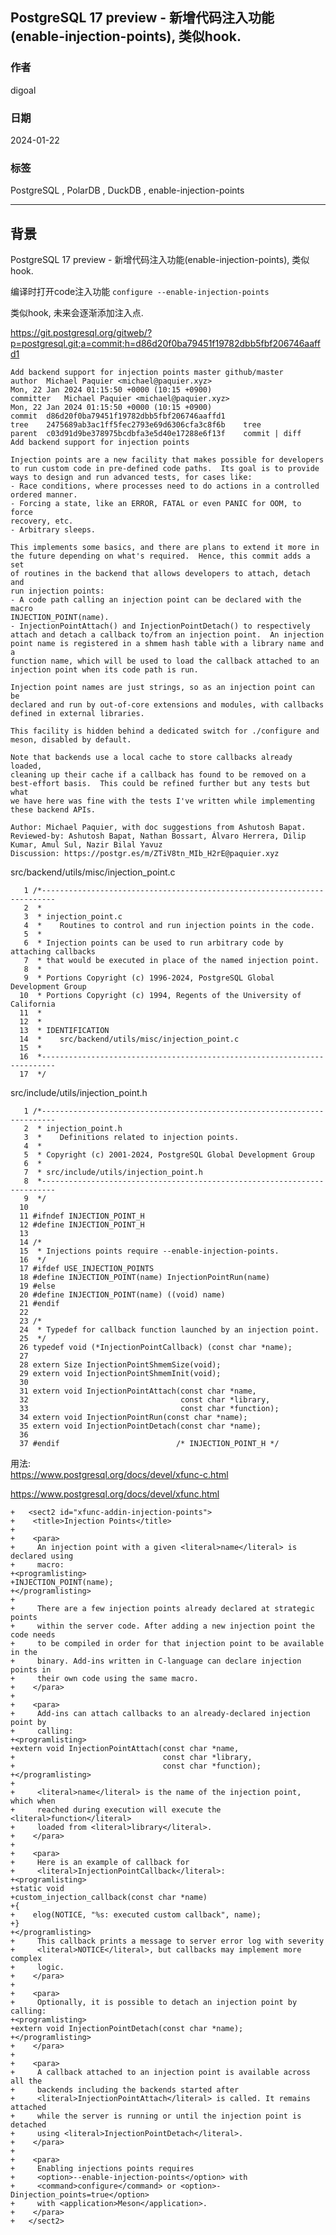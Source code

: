 ## PostgreSQL 17 preview - 新增代码注入功能(enable-injection-points), 类似hook.    
                                                  
### 作者                                                  
digoal                                                  
                                                  
### 日期                                                  
2024-01-22                                            
                                                  
### 标签                                                  
PostgreSQL , PolarDB , DuckDB , enable-injection-points             
                                                  
----                                                  
                                                  
## 背景         
PostgreSQL 17 preview - 新增代码注入功能(enable-injection-points), 类似hook.    
  
编译时打开code注入功能 `configure --enable-injection-points`    
  
类似hook, 未来会逐渐添加注入点.     
  
  
https://git.postgresql.org/gitweb/?p=postgresql.git;a=commit;h=d86d20f0ba79451f19782dbb5fbf206746aaffd1  
```  
Add backend support for injection points master github/master  
author	Michael Paquier <michael@paquier.xyz>	  
Mon, 22 Jan 2024 01:15:50 +0000 (10:15 +0900)  
committer	Michael Paquier <michael@paquier.xyz>	  
Mon, 22 Jan 2024 01:15:50 +0000 (10:15 +0900)  
commit	d86d20f0ba79451f19782dbb5fbf206746aaffd1  
tree	2475689ab3ac1ff5fec2793e69d6306cfa3c8f6b	tree  
parent	c03d91d9be378975bcdbfa3e5d40e17288e6f13f	commit | diff  
Add backend support for injection points  
  
Injection points are a new facility that makes possible for developers  
to run custom code in pre-defined code paths.  Its goal is to provide  
ways to design and run advanced tests, for cases like:  
- Race conditions, where processes need to do actions in a controlled  
ordered manner.  
- Forcing a state, like an ERROR, FATAL or even PANIC for OOM, to force  
recovery, etc.  
- Arbitrary sleeps.  
  
This implements some basics, and there are plans to extend it more in  
the future depending on what's required.  Hence, this commit adds a set  
of routines in the backend that allows developers to attach, detach and  
run injection points:  
- A code path calling an injection point can be declared with the macro  
INJECTION_POINT(name).  
- InjectionPointAttach() and InjectionPointDetach() to respectively  
attach and detach a callback to/from an injection point.  An injection  
point name is registered in a shmem hash table with a library name and a  
function name, which will be used to load the callback attached to an  
injection point when its code path is run.  
  
Injection point names are just strings, so as an injection point can be  
declared and run by out-of-core extensions and modules, with callbacks  
defined in external libraries.  
  
This facility is hidden behind a dedicated switch for ./configure and  
meson, disabled by default.  
  
Note that backends use a local cache to store callbacks already loaded,  
cleaning up their cache if a callback has found to be removed on a  
best-effort basis.  This could be refined further but any tests but what  
we have here was fine with the tests I've written while implementing  
these backend APIs.  
  
Author: Michael Paquier, with doc suggestions from Ashutosh Bapat.  
Reviewed-by: Ashutosh Bapat, Nathan Bossart, Álvaro Herrera, Dilip  
Kumar, Amul Sul, Nazir Bilal Yavuz  
Discussion: https://postgr.es/m/ZTiV8tn_MIb_H2rE@paquier.xyz  
```  
  
src/backend/utils/misc/injection_point.c  
```  
   1 /*-------------------------------------------------------------------------  
   2  *  
   3  * injection_point.c  
   4  *    Routines to control and run injection points in the code.  
   5  *  
   6  * Injection points can be used to run arbitrary code by attaching callbacks  
   7  * that would be executed in place of the named injection point.  
   8  *  
   9  * Portions Copyright (c) 1996-2024, PostgreSQL Global Development Group  
  10  * Portions Copyright (c) 1994, Regents of the University of California  
  11  *  
  12  *  
  13  * IDENTIFICATION  
  14  *    src/backend/utils/misc/injection_point.c  
  15  *  
  16  *-------------------------------------------------------------------------  
  17  */  
```  
  
src/include/utils/injection_point.h  
```  
   1 /*-------------------------------------------------------------------------  
   2  * injection_point.h  
   3  *    Definitions related to injection points.  
   4  *  
   5  * Copyright (c) 2001-2024, PostgreSQL Global Development Group  
   6  *  
   7  * src/include/utils/injection_point.h  
   8  *-------------------------------------------------------------------------  
   9  */  
  10   
  11 #ifndef INJECTION_POINT_H  
  12 #define INJECTION_POINT_H  
  13   
  14 /*  
  15  * Injections points require --enable-injection-points.  
  16  */  
  17 #ifdef USE_INJECTION_POINTS  
  18 #define INJECTION_POINT(name) InjectionPointRun(name)  
  19 #else  
  20 #define INJECTION_POINT(name) ((void) name)  
  21 #endif  
  22   
  23 /*  
  24  * Typedef for callback function launched by an injection point.  
  25  */  
  26 typedef void (*InjectionPointCallback) (const char *name);  
  27   
  28 extern Size InjectionPointShmemSize(void);  
  29 extern void InjectionPointShmemInit(void);  
  30   
  31 extern void InjectionPointAttach(const char *name,  
  32                                  const char *library,  
  33                                  const char *function);  
  34 extern void InjectionPointRun(const char *name);  
  35 extern void InjectionPointDetach(const char *name);  
  36   
  37 #endif                          /* INJECTION_POINT_H */  
```  
  
  
用法:  
https://www.postgresql.org/docs/devel/xfunc-c.html  
  
https://www.postgresql.org/docs/devel/xfunc.html  
  
```  
+   <sect2 id="xfunc-addin-injection-points">  
+    <title>Injection Points</title>  
+  
+    <para>  
+     An injection point with a given <literal>name</literal> is declared using  
+     macro:  
+<programlisting>  
+INJECTION_POINT(name);  
+</programlisting>  
+  
+     There are a few injection points already declared at strategic points  
+     within the server code. After adding a new injection point the code needs  
+     to be compiled in order for that injection point to be available in the  
+     binary. Add-ins written in C-language can declare injection points in  
+     their own code using the same macro.  
+    </para>  
+  
+    <para>  
+     Add-ins can attach callbacks to an already-declared injection point by  
+     calling:  
+<programlisting>  
+extern void InjectionPointAttach(const char *name,  
+                                 const char *library,  
+                                 const char *function);  
+</programlisting>  
+  
+     <literal>name</literal> is the name of the injection point, which when  
+     reached during execution will execute the <literal>function</literal>  
+     loaded from <literal>library</literal>.  
+    </para>  
+  
+    <para>  
+     Here is an example of callback for  
+     <literal>InjectionPointCallback</literal>:  
+<programlisting>  
+static void  
+custom_injection_callback(const char *name)  
+{  
+    elog(NOTICE, "%s: executed custom callback", name);  
+}  
+</programlisting>  
+     This callback prints a message to server error log with severity  
+     <literal>NOTICE</literal>, but callbacks may implement more complex  
+     logic.  
+    </para>  
+  
+    <para>  
+     Optionally, it is possible to detach an injection point by calling:  
+<programlisting>  
+extern void InjectionPointDetach(const char *name);  
+</programlisting>  
+    </para>  
+  
+    <para>  
+     A callback attached to an injection point is available across all the  
+     backends including the backends started after  
+     <literal>InjectionPointAttach</literal> is called. It remains attached  
+     while the server is running or until the injection point is detached  
+     using <literal>InjectionPointDetach</literal>.  
+    </para>  
+  
+    <para>  
+     Enabling injections points requires  
+     <option>--enable-injection-points</option> with  
+     <command>configure</command> or <option>-Dinjection_points=true</option>  
+     with <application>Meson</application>.  
+    </para>  
+   </sect2>  
```  
    
